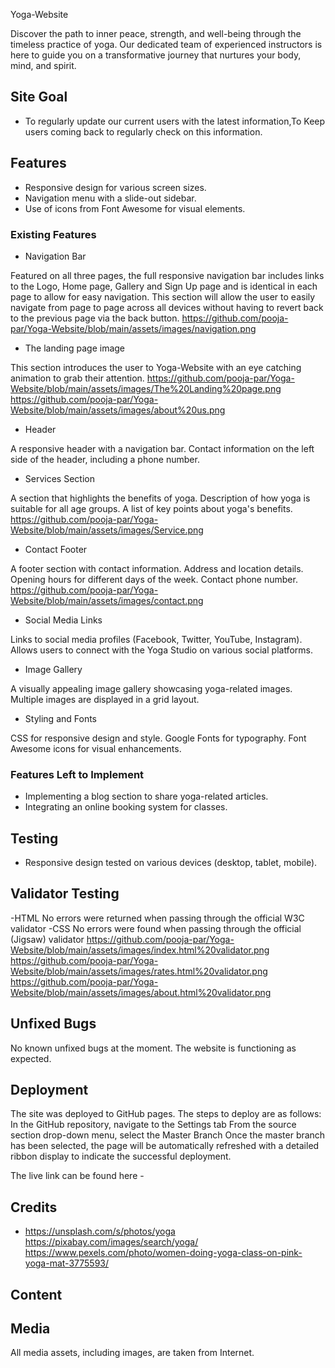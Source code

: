 Yoga-Website

Discover the path to inner peace, strength, and well-being through the timeless practice of yoga. Our dedicated team of experienced instructors is here to guide you on a transformative journey that nurtures your body, mind, and spirit.

## Site Goal
- To regularly update our current users with the latest information,To Keep users coming back to regularly check on this information.

## Features

- Responsive design for various screen sizes.
- Navigation menu with a slide-out sidebar.
- Use of icons from Font Awesome for visual elements.

### Existing Features

- Navigation Bar

Featured on all three pages, the full responsive navigation bar includes links to the Logo, Home page, Gallery and Sign Up page and is identical in each page to allow for easy navigation.
This section will allow the user to easily navigate from page to page across all devices without having to revert back to the previous page via the back button.
<https://github.com/pooja-par/Yoga-Website/blob/main/assets/images/navigation.png>

- The landing page image

This section introduces the user to Yoga-Website with an eye catching animation to grab their attention.
<https://github.com/pooja-par/Yoga-Website/blob/main/assets/images/The%20Landing%20page.png>
<https://github.com/pooja-par/Yoga-Website/blob/main/assets/images/about%20us.png>

- Header

A responsive header with a navigation bar.
Contact information on the left side of the header, including a phone number.

- Services Section

A section that highlights the benefits of yoga.
Description of how yoga is suitable for all age groups.
A list of key points about yoga's benefits.
<https://github.com/pooja-par/Yoga-Website/blob/main/assets/images/Service.png>

- Contact Footer

A footer section with contact information.
Address and location details.
Opening hours for different days of the week.
Contact phone number.
<https://github.com/pooja-par/Yoga-Website/blob/main/assets/images/contact.png>

- Social Media Links

Links to social media profiles (Facebook, Twitter, YouTube, Instagram).
Allows users to connect with the Yoga Studio on various social platforms.

- Image Gallery
  
A visually appealing image gallery showcasing yoga-related images.
Multiple images are displayed in a grid layout.

- Styling and Fonts

CSS for responsive design and style.
Google Fonts for typography.
Font Awesome icons for visual enhancements.

### Features Left to Implement

- Implementing a blog section to share yoga-related articles.
- Integrating an online booking system for classes.

## Testing

- Responsive design tested on various devices (desktop, tablet, mobile).

## Validator Testing

-HTML
No errors were returned when passing through the official W3C validator
-CSS
No errors were found when passing through the official (Jigsaw) validator
<https://github.com/pooja-par/Yoga-Website/blob/main/assets/images/index.html%20validator.png>
<https://github.com/pooja-par/Yoga-Website/blob/main/assets/images/rates.html%20validator.png>
<https://github.com/pooja-par/Yoga-Website/blob/main/assets/images/about.html%20validator.png>

## Unfixed Bugs

No known unfixed bugs at the moment. The website is functioning as expected.

## Deployment

The site was deployed to GitHub pages. The steps to deploy are as follows:
In the GitHub repository, navigate to the Settings tab
From the source section drop-down menu, select the Master Branch
Once the master branch has been selected, the page will be automatically refreshed with a detailed ribbon display to indicate the successful deployment.

The live link can be found here -

## Credits

- <https://unsplash.com/s/photos/yoga>
<https://pixabay.com/images/search/yoga/>
<https://www.pexels.com/photo/women-doing-yoga-class-on-pink-yoga-mat-3775593/>


## Content

## Media

All media assets, including images, are taken from Internet.
  